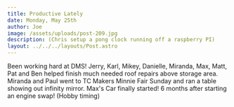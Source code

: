 ```yaml
---
title: Productive Lately
date: Monday, May 25th
author: Joe
image: /assets/uploads/post-209.jpg
description: (Chris setup a pong clock running off a raspberry PI)
layout: ../../../layouts/Post.astro
---
```


Been working hard at DMS! Jerry, Karl, Mikey, Danielle, Miranda, Max, Matt, Pat and Ben helped finish much needed roof repairs above storage area.  Miranda and Paul went to TC Makers Minnie Fair Sunday and ran a table showing out infinity mirror.  Max's Car finally started!  6 months after starting an engine swap!  (Hobby timing)
